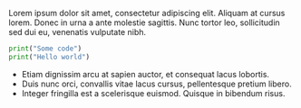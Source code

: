 Lorem ipsum dolor sit amet, consectetur adipiscing elit. Aliquam at cursus lorem. Donec in urna a ante molestie
sagittis. Nunc tortor leo, sollicitudin sed dui eu, venenatis vulputate nibh.

```python &
print("Some code")
print("Hello world")
```

* Etiam dignissim arcu at sapien auctor, et consequat lacus lobortis.
* Duis nunc orci, convallis vitae lacus cursus, pellentesque pretium libero.
* Integer fringilla est a scelerisque euismod. Quisque in bibendum risus.